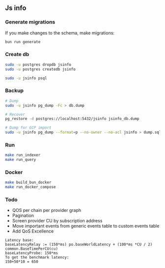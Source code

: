 ## Js info

### Generate migrations
If you make changes to the schema, make migrations:
```bash
bun run generate
```

### Create db
```bash
sudo -u postgres dropdb jsinfo
sudo -u postgres createdb jsinfo

sudo -u jsinfo psql
```

### Backup
```bash
# Dump
sudo -u jsinfo pg_dump -Fc > db.dump

# Recover
pg_restore -d postgres://localhost:5432/jsinfo jsinfo_db.dump 

# Dump for GCP import
sudo -u jsinfo pg_dump --format=p --no-owner --no-acl jsinfo > dump.sql
```

### Run
``` bash
make run_indexer
make run_query
```

### Docker
```bash
make build_bun_docker
make run_docker_compose
```

### Todo
* QOS per chain per provider graph
* Pagination
* Screen provider CU by subscription address
* Move important events from generic events table to custom events table
* Add QoS Excellence
```
Latency base:
baseLatencyRelay := (150*ms) po.baseWorldLatency + (100*ms *CU / 2) common.BaseTimePerCU(cu)
baseLatencyProbe: 150*ms
To get the benchmark latency:
150+50*10 = 650
```
